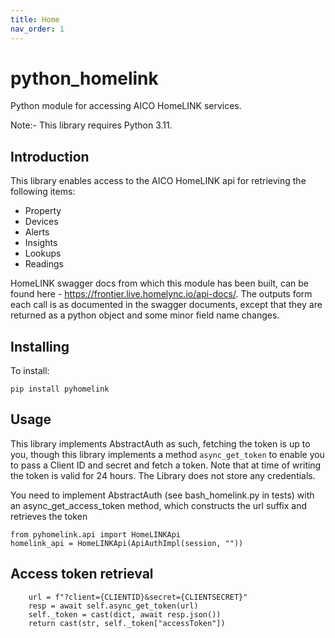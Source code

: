 ```yaml
---
title: Home
nav_order: 1
---
```


# python_homelink
Python module for accessing AICO HomeLINK services.

Note:- This library requires Python 3.11.

## Introduction

This library enables access to the AICO HomeLINK api for retrieving the following items:
* Property
* Devices
* Alerts
* Insights
* Lookups
* Readings

HomeLINK swagger docs from which this module has been built, can be found here - https://frontier.live.homelync.io/api-docs/. The outputs form each call is as documented in the swagger documents, except that they are returned as a python object and some minor field name changes.

## Installing

To install:

```
pip install pyhomelink
```

## Usage

This library implements AbstractAuth as such, fetching the token is up to you, though this library implements a method `async_get_token` to enable you to pass a Client ID and secret and fetch a token. Note that at time of writing the token is valid for 24 hours. The Library does not store any credentials.

You need to implement AbstractAuth (see bash_homelink.py in tests) with an async_get_access_token method, which constructs the url suffix and retrieves the token

```
from pyhomelink.api import HomeLINKApi
homelink_api = HomeLINKApi(ApiAuthImpl(session, ""))
```
## Access token retrieval

```
    url = f"?client={CLIENTID}&secret={CLIENTSECRET}"
    resp = await self.async_get_token(url)
    self._token = cast(dict, await resp.json())
    return cast(str, self._token["accessToken"])
```
